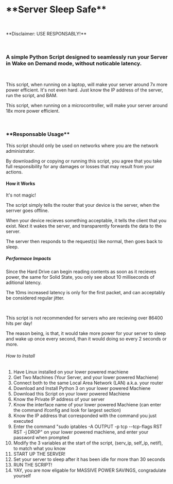 <h1>**Server Sleep Safe**</h1><br>
<p>**Disclaimer: USE RESPONSABLY!**</p><br>
<h3>A simple Python Script designed to seamlessly run your Server in Wake on Demand mode, without noticable latency.</h3><br>
<p>This script, when running on a laptop, will make your server around 7x more power efficient.  It's not even hard.  Just know the IP address of the server, run the script, and BAM.</p>
<p>This script, when running on a microcontroller, will make your server around 18x more power efficient.</p></br>

<h3>**Responsable Usage**</h3>
<p>This script should only be used on networks where you are the network administrator.</p>
<p>By downloading or copying or running this script, you agree that you take full responsibility for any damages or losses that may result from your actions.</p>

<h4>How it Works</h4>
<p>It's not magic!</p>
<p>The script simply tells the router that your device is the server, when the serrver goes offline.</p>
<p>When your device recieves something acceptable, it tells the client that you exist.  Next it wakes the server, and transparently forwards the data to the server.</p>
<p>The server then responds to the request(s) like normal, then goes back to sleep.</p>

<h5>Performace Impacts</h5>
<p>Since the Hard Drive can begin reading contents as soon as it recieves power, the same for Solid State, you only see about 10 milliseconds of aditional latency.</p>
<p>The 10ms increased latency is only for the first packet, and can acceptably be considered regular jitter.</p><br>
<p>This script is not recommended for servers who are recieving over 86400 hits per day!</p>
<p>The reason being, is that, it would take more power for your server to sleep and wake up once every second, than it would doing so every 2 seconds or more.</p>

<h6>How to Install</h6>
<ol>
<li>Have Linux installed on your lower powered machiene</li>
<li>Get Two Machines (Your Server, and your lower powered Machiene)</li>
<li>Connect both to the same Local Area Network (LAN) a.k.a. your router</li>
<li>Download and Install Python 3 on your lower powered Machiene</li>
<li>Download this Script on your lower powered Machiene</li>
<li>Know the Private IP address of your server</li>
<li>Know the interface name of your lower powered Machiene (can enter the command ifconfig and look for largest section)</li>
<li>Know the IP address that corresponded with the command you just executed</li>
<li>Enter the command "sudo iptables -A OUTPUT -p tcp --tcp-flags RST RST -j DROP" on your lower powered machiene, and enter your password when prompted</li>
<li>Modify the 3 variables at the start of the script, (serv_ip, self_ip, netif), to match what you know</li>
<li>START UP THE SERVER!</li>
<li>Set your server to sleep after it has been idle for more than 30 seconds</li>
<li>RUN THE SCRIPT!</li>
<li>YAY, you are now eligable for MASSIVE POWER SAVINGS, congradulate yourself</li>
</ol>
